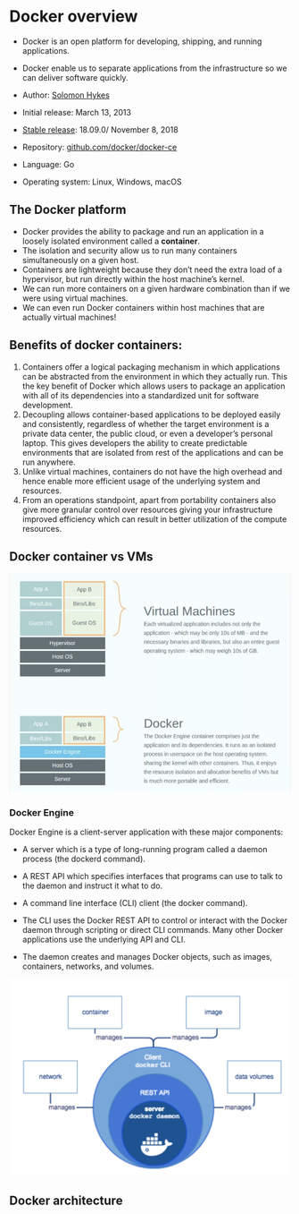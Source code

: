 # Docker overview

* Docker is an open platform for developing, shipping, and running applications. 
* Docker enable us to separate applications from the infrastructure so we can deliver software quickly.

* Author: [Solomon Hykes](https://www.linkedin.com/in/solomonhykes/)
* Initial release: March 13, 2013
* [Stable release](https://docs.docker.com/engine/release-notes/): 18.09.0/ November 8, 2018

* Repository: [github.com/docker/docker-ce](https://github.com/docker/docker-ce)
* Language: Go

* Operating system:	Linux, Windows, macOS

## The Docker platform

* Docker provides the ability to package and run an application in a loosely isolated environment called a **container**. 
* The isolation and security allow us to run many containers simultaneously on a given host. 
* Containers are lightweight because they don’t need the extra load of a hypervisor, but run directly within the host machine’s kernel. 
* We can run more containers on a given hardware combination than if we were using virtual machines. 
* We can even run Docker containers within host machines that are actually virtual machines!

## Benefits of docker containers:

1. Containers offer a logical packaging mechanism in which applications can be abstracted from the environment in which they actually run. This the key benefit of Docker which allows users to package an application with all of its dependencies into a standardized unit for software development.
2. Decoupling allows container-based applications to be deployed easily and consistently, regardless of whether the target environment is a private data center, the public cloud, or even a developer’s personal laptop. This gives developers the ability to create predictable environments that are isolated from rest of the applications and can be run anywhere.
3. Unlike virtual machines, containers do not have the high overhead and hence enable more efficient usage of the underlying system and resources.
4. From an operations standpoint, apart from portability containers also give more granular control over resources giving your infrastructure improved efficiency which can result in better utilization of the compute resources.

## Docker container vs VMs

![VM vs docker](img/vmvs_docker.jpeg)

### Docker Engine

Docker Engine is a client-server application with these major components:

* A server which is a type of long-running program called a daemon process (the dockerd command).
* A REST API which specifies interfaces that programs can use to talk to the daemon and instruct it what to do.
* A command line interface (CLI) client (the docker command).

* The CLI uses the Docker REST API to control or interact with the Docker daemon through scripting or direct CLI commands. Many other Docker applications use the underlying API and CLI.
* The daemon creates and manages Docker objects, such as images, containers, networks, and volumes.

![Docker engine](img/docker_engine.jpeg)

## Docker architecture




